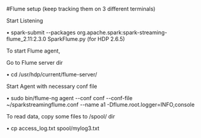 #Flume setup (keep tracking them on 3 different terminals)

Start Listening

•	spark-submit --packages org.apache.spark:spark-streaming-flume_2.11:2.3.0 SparkFlume.py (for HDP 2.6.5)

To start Flume agent,

Go to Flume server dir

•	cd /usr/hdp/current/flume-server/

Start Agent with necessary conf file

•	sudo bin/flume-ng agent --conf conf --conf-file ~/sparkstreamingflume.conf --name a1 -Dflume.root.logger=INFO,console

To read data, copy some files to /spool/ dir

•	cp access_log.txt spool/mylog3.txt
